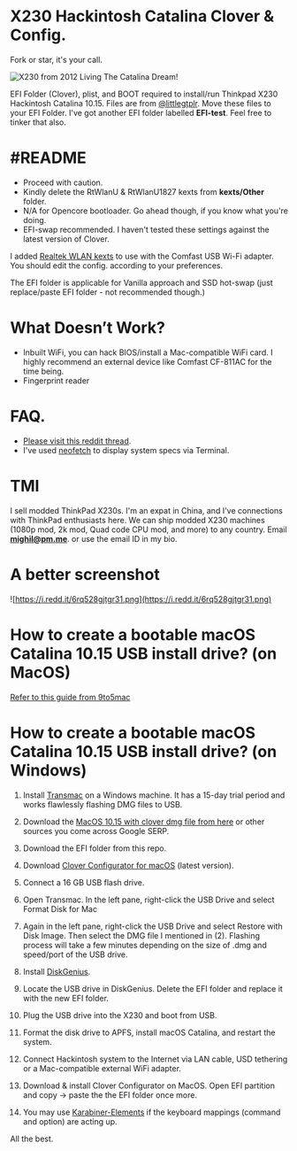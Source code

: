 # X230 Hackintosh Catalina Clover & Config.

Fork or star, it's your call.

![X230 from 2012 Living The Catalina Dream!](https://i.redd.it/srs2yme8sgr31.jpg)

EFI Folder (Clover), plist, and BOOT required to install/run Thinkpad X230 Hackintosh Catalina 10.15. Files are from [@littlegtplr](https://github.com/littlegtplr/Hackintosh-X230-macOS). Move these files to your EFI Folder. I've got another EFI folder labelled **EFI-test**. Feel free to tinker that also. 

# #README

- Proceed with caution.
- Kindly delete the RtWlanU & RtWlanU1827 kexts from **kexts/Other** folder.
- N/A for Opencore bootloader. Go ahead though, if you know what you're doing. 
- EFI-swap recommended. I haven't tested these settings against the latest version of Clover.

I added [Realtek WLAN kexts](https://github.com/chris1111/Wireless-USB-Adapter-Clover) to use with the Comfast USB Wi-Fi adapter. You should edit the config. according to your preferences. 

The EFI folder is applicable for Vanilla approach and SSD hot-swap (just replace/paste EFI folder - not recommended though.) 

# What Doesn’t Work?

- Inbuilt WiFi, you can hack BIOS/install a Mac-compatible WiFi card. I highly recommend an external device like Comfast CF-811AC for the time being.
- Fingerprint reader

# FAQ. 

- [Please visit this reddit thread](https://www.reddit.com/r/hackintosh/comments/dfdf3l/x230_from_2012_living_the_catalina_dream/).
- I've used [neofetch](https://github.com/dylanaraps/neofetch) to display system specs via Terminal.

# TMI

I sell modded ThinkPad X230s. I'm an expat in China, and I've connections with ThinkPad enthusiasts here. We can ship modded X230 machines (1080p mod, 2k mod, Quad code CPU mod, and more) to any country. Email **mighil@pm.me**. or use the email ID in my bio.

# A better screenshot

![https://i.redd.it/6rq528gjtgr31.png](https://i.redd.it/6rq528gjtgr31.png)

# How to create a bootable macOS Catalina 10.15 USB install drive? (on MacOS)

[Refer to this guide from 9to5mac](https://9to5mac.com/2019/06/27/how-to-create-a-bootable-macos-catalina-10-15-usb-install-drive-video/)

# How to create a bootable macOS Catalina 10.15 USB install drive? (on Windows)

1. Install [Transmac](https://www.acutesystems.com/scrtm.htm) on a Windows machine. It has a 15-day trial period and works flawlessly flashing DMG files to USB.

2. Download the [MacOS 10.15 with clover dmg file from here](https://mirrors.dtops.cc/iso/MacOS/daliansky_macos/) or other sources you come across Google SERP.

3. Download the EFI folder from this repo.

4. Download [Clover Configurator for macOS](https://mackie100projects.altervista.org/download-clover-configurator/) (latest version).

5. Connect a 16 GB USB flash drive.

6. Open Transmac. In the left pane, right-click the USB Drive and select Format Disk for Mac

7. Again in the left pane, right-click the USB Drive and select Restore with Disk Image. Then select the DMG file I mentioned in (2). Flashing process will take a few minutes depending on the size of .dmg and speed/port of the USB drive.

8. Install [DiskGenius](https://www.diskgenius.com/).

9. Locate the USB drive in DiskGenius. Delete the EFI folder and replace it with the new EFI folder. 

10. Plug the USB drive into the X230 and boot from USB.

11. Format the disk drive to APFS, install macOS Catalina, and restart the system.

12. Connect Hackintosh system to the Internet via LAN cable, USD tethering or a Mac-compatible external WiFi adapter.

13. Download & install Clover Configurator on MacOS. Open EFI partition and copy -> paste the the EFI folder once more. 

14. You may use [Karabiner-Elements](https://pqrs.org/osx/karabiner/) if the keyboard mappings (command and option) are acting up.

All the best.
